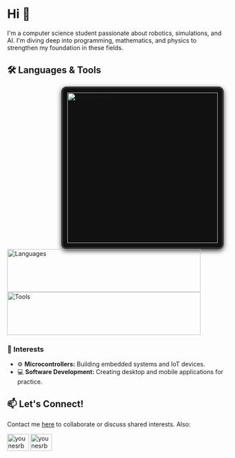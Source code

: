  # Hi 👋

I'm a computer science student passionate about robotics, simulations, and AI. I'm diving deep into programming, mathematics, and physics to strengthen my foundation in these fields.

## 🛠️ Languages & Tools

<div align="left">
     <img align="right" src="https://github-readme-stats.vercel.app/api/top-langs?username=younesrabeh&show_icons=true&locale=en&layout=compact&theme=algolia" alt="younesrabeh" style="width: 350px; height: auto; border: 4px solid #333; border-radius: 12px; box-shadow: 0 4px 12px rgba(0,0,0,0.8); background-color: #111; padding: 10px; margin-left: 20px;" />
    <img src="https://skillicons.dev/icons?i=java,python,cpp" width="450" height="100" alt="Languages" />
    <img src="https://skillicons.dev/icons?i=arduino,figma,flutter" width="450" height="100" alt="Tools" />
    
</div>

### 🚀 Interests 

- ⚙️ **Microcontrollers:** Building embedded systems and IoT devices.
- 💻 **Software Development:** Creating desktop and mobile applications for practice.

## 📫 Let's Connect!
Contact me [here](mailto:rabehyounes9@gmail.com) to collaborate or discuss shared interests. Also:
 
<p align="left">
<a href="https://instagram.com/younesrbh" target="blank"><img align="center" src="https://raw.githubusercontent.com/rahuldkjain/github-profile-readme-generator/master/src/images/icons/Social/instagram.svg" alt="younesrbh" height="40" width="50" /></a>
<a href="https://www.leetcode.com/younesrbh" target="blank"><img align="center" src="https://raw.githubusercontent.com/rahuldkjain/github-profile-readme-generator/master/src/images/icons/Social/leet-code.svg" alt="younesrbh" height="40" width="50" /></a>
</p>
